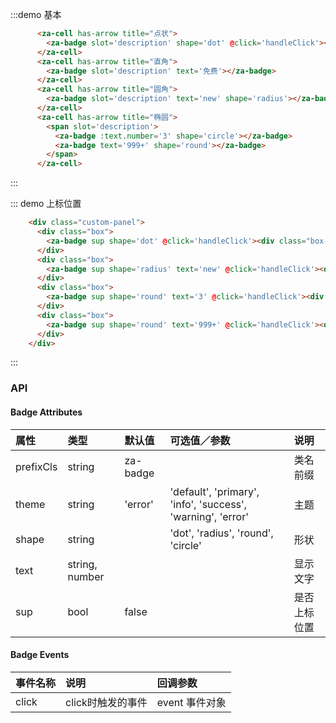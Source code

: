 <script>
export default {
  data() {
    return {
    }
  },
  methods: {
    handleClick(e) {
      console.log(e);
    },
  },
};
</script>

:::demo 基本
```html
      <za-cell has-arrow title="点状">
        <za-badge slot='description' shape='dot' @click='handleClick'></za-badge>
      </za-cell>
      <za-cell has-arrow title="直角">
        <za-badge slot='description' text='免费'></za-badge>
      </za-cell>
      <za-cell has-arrow title="圆角">
        <za-badge slot='description' text='new' shape='radius'></za-badge>
      </za-cell>
      <za-cell has-arrow title="椭圆">
        <span slot='description'>
          <za-badge :text.number='3' shape='circle'></za-badge>
          <za-badge text='999+' shape='round'></za-badge>
        </span>
      </za-cell>
```
:::

::: demo 上标位置
```html
    <div class="custom-panel">
      <div class="box">
        <za-badge sup shape='dot' @click='handleClick'><div class="box-item" /></za-badge>
      </div>
      <div class="box">
        <za-badge sup shape='radius' text='new' @click='handleClick'><div class="box-item" /></za-badge>
      </div>
      <div class="box">
        <za-badge sup shape='round' text='3' @click='handleClick'><div class="box-item" /></za-badge>
      </div>
      <div class="box">
        <za-badge sup shape='round' text='999+' @click='handleClick'><div class="box-item" /></za-badge>
      </div>
    </div>
```
:::

### API

#### Badge Attributes

| 属性 | 类型 | 默认值 | 可选值／参数 | 说明 |
| :--- | :--- | :--- | :--- | :--- |
| prefixCls | string | za-badge | | 类名前缀 |
| theme | string | 'error' | 'default', 'primary', 'info', 'success', 'warning', 'error' | 主题 |
| shape | string | | 'dot', 'radius', 'round', 'circle' | 形状 |
| text | string, number | | | 显示文字 |
| sup | bool | false | | 是否上标位置 |

#### Badge Events
| 事件名称 | 说明 | 回调参数 |
| :--- | :--- | :--- |
| click | click时触发的事件 | event 事件对象 |